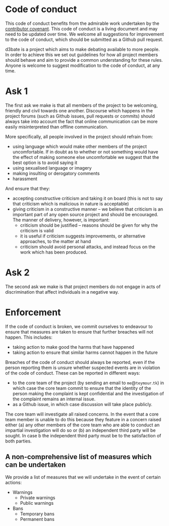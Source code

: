# Code of conduct
This code of conduct benefits from the admirable work undertaken by the [contributor covenant](https://contributor-covenant.org). This code of conduct is a living document and may need to be updated over time. We welcome all suggestions for improvement to the code of conduct, which should be submitted as a Github pull request.

d3bate is a project which aims to make debating available to more people. In order to achieve this we set out guidelines for how all project members should behave and aim to provide a common understanding for these rules. Anyone is welcome to suggest  modification to the code of conduct, at any time.

# Ask 1
The first ask we make is that all members of the project to be welcoming, friendly and civil towards one another. Discourse which happens in the project forums (such as Github issues, pull requests or commits) should always take into account the fact that online communication can be more easily misinterpreted than offline communication. 

More specifically, all people involved in the project should refrain from:
* using language which would make other members of the project uncomfortable. If in doubt as to whether or not something would have the effect of making someone else uncomfortable we suggest that the best option is to avoid saying it
* using sexualised language or imagery
* making insulting or derogatory comments
* harassment

And ensure that they:
* accepting constructive criticism and taking it on board (this is not to say that criticism which is malicious in nature is acceptable)
* giving criticism in a constructive manner – we believe that criticism is an important part of any open source project and should be encouraged. The manner of delivery, however, is important:
    * criticism should be justified – reasons should be given for why the criticism is valid
    * it is useful if criticism suggests improvements, or alternative approaches, to the matter at hand
    * criticism should avoid personal attacks, and instead focus on the work which has been produced.


# Ask 2
The second ask we make is that project members do not engage in acts of discrimination that affect individuals in a negative way. 

# Enforcement
If the code of conduct is broken, we commit ourselves to endeavour to ensure that measures are taken to ensure that further breaches will not happen. This includes:
* taking action to make good the harms that have happened
* taking action to ensure that similar harms cannot happen in the future

Breaches of the code of conduct should always be reported, even if the person reporting them is unsure whether suspected events are in violation of the code of conduct. These can be reported in different ways:
* to the core team of the project (by sending an email to `me`@`teymour`.`tk`) in which case the core team commit to ensure that the identity of the person making the complaint is kept confidential and the investigation of the complaint remains an internal issue. 
* as a Github issue, in which case discussion will take place publicly. 

The core team will investigate all raised concerns. In the event that a core team member is unable to do this because they feature in a concern raised either (a) any other members of the core team who are able to conduct an impartial investigation will do so or (b) an independent third party will be sought. In case b the independent third party must be to the satisfaction of both parties. 

## A non-comprehensive list of measures which can be undertaken
We provide a list of measures that we will undertake in the event of certain actions:
* Warnings
    * Private warnings
    * Public warnings
* Bans
    * Temporary bans
    * Permanent bans
